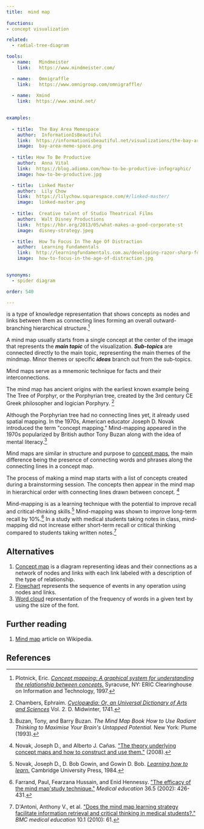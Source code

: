 ```yaml
---
title:  mind map
  
functions:
- concept visualization

related:
  - radial-tree-diagram

tools:
  - name:   Mindmeister
    link:   https://www.mindmeister.com/

  - name:   Omnigraffle
    link:   https://www.omnigroup.com/omnigraffle/
  
  - name:  Xmind
    link:  https://www.xmind.net/
  

examples:
  
  - title:  The Bay Area Memespace
    author:  InformationIsBeautiful
    link:  https://informationisbeautiful.net/visualizations/the-bay-area-memespace-silicon-valleys-most-contagious-ideas/
    image:  bay-area-meme-space.png
    
  - title: How To Be Productive
    author:  Anna Vital
    link:  https://blog.adioma.com/how-to-be-productive-infographic/
    image: how-to-be-productive.jpg

  - title:  Linked Master
    author:  Lily Chow
    link:  https://lilychow.squarespace.com/#/linked-master/
    image:  linked-master.png
    
  - title:  Creative talent of Studio Theatrical Films
    author:  Walt Disney Productions
    link:  https://hbr.org/2013/05/what-makes-a-good-corporate-st
    image:  disney-strategy.jpeg

  - title:  How To Focus In The Age Of Distraction
    author:  Learning Fundamentals
    link:  http://learningfundamentals.com.au/developing-razor-sharp-focus-with-zen-habits-blogger-leo-babauta/
    image:  how-to-focus-in-the-age-of-distraction.jpg
    

synonyms:
  - spider diagram

order: 540

---
```

is a type of knowledge representation that shows concepts as nodes and links between them as connecting lines forming an overall outward-branching hierarchical structure.[^plotnik]

<!--more-->

A mind map usually starts from a single concept at the center of the image that represents the ***main topic*** of the visualization. ***Sub-topics*** are connected directly to the main topic, representing the main themes of the mindmap. Minor themes or specific ***ideas*** branch out from the sub-topics. 

Mind maps serve as a mnemonic technique for facts and their interconnections.

The mind map has ancient origins with the earliest known example being The Tree of Porphyr, or the Porphyrian tree, created by the 3rd century CE Greek philosopher and logician Porphyry. [^cyclopedia] 

Although the Porphyrian tree had no connecting lines yet, it already used spatial mapping. In the 1970s, American educator Joseph D. Novak introduced the term "concept mapping." Mind-mapping appeared in the 1970s popularized by British author Tony Buzan along with the idea of mental literacy.[^buzan]

Mind maps are similar in structure and purpose to [concept maps](/concept-map), the main difference being the presence of connecting words and phrases along the connecting lines in a concept map.

The process of making a mind map starts with a list of concepts created during a brainstorming session. The concepts then appear in the mind map in hierarchical order with connecting lines drawn between concept. [^novak2]

Mind-mapping is as a learning technique with the potential to improve recall and critical-thinking skills.[^novak] Mind-mapping was shown to improve long-term recall by 10%.[^farrand] In a study with medical students taking notes in class, mind-mapping did not increase either short-term recall or critical thinking compared to students taking written notes.[^antoni] 

## Alternatives

1. [Concept map](/concept-map) is a diagram representing ideas and their connections as a network of nodes and links with each link labeled with a description of the type of relationship.
2. [Flowchart](/flowchart) represents the sequence of events in any operation using nodes and links.
3. [Word cloud](/word-cloud) representation of the frequency of words in a given text by using the size of the font.


## Further reading
1. [Mind map](https://en.wikipedia.org/wiki/Mind_map) article on Wikipedia.

## References
[^plotnik]: Plotnick, Eric. [*Concept mapping: A graphical system for understanding the relationship between concepts.*](https://files.eric.ed.gov/fulltext/ED407938.pdf) Syracuse, NY: ERIC Clearinghouse on Information and Technology, 1997.

[^cyclopedia]: Chambers, Ephraim. [*Cyclopædia: Or, an Universal Dictionary of Arts and Sciences*](http://digicoll.library.wisc.edu/cgi-bin/HistSciTech/HistSciTech-idx?type=turn&id=HistSciTech.Cyclopaedia01&entity=HistSciTech.Cyclopaedia01.p0168) Vol. 2. D. Midwinter, 1741.

[^buzan]: Buzan, Tony, and Barry Buzan. *The Mind Map Book How to Use Radiant Thinking to Maximise Your Brain's Untapped Potential.* New York: Plume (1993).

[^novak2]: Novak, Joseph D., and Alberto J. Cañas. ["The theory underlying concept maps and how to construct and use them."](https://web.stanford.edu/dept/SUSE/projects/ireport/articles/concept_maps/The%20Theory%20Underlying%20Concept%20Maps.pdf) (2008). 

[^novak]: Novak, Joseph D., D. Bob Gowin, and Gowin D. Bob. [*Learning how to learn.*](https://doi.org/10.1017/CBO9781139173469) Cambridge University Press, 1984.
[^farrand]: Farrand, Paul, Fearzana Hussain, and Enid Hennessy. ["The efficacy of the mind map'study technique."](https://doi.org/10.1046/j.1365-2923.2002.01205.x) *Medical education* 36.5 (2002): 426-431.

[^antoni]: D'Antoni, Anthony V., et al. ["Does the mind map learning strategy facilitate information retrieval and critical thinking in medical students?."](https://bmcmededuc.biomedcentral.com/articles/10.1186/1472-6920-10-61) *BMC medical education* 10.1 (2010): 61.


